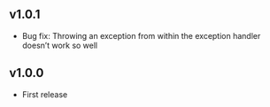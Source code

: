 ## v1.0.1

* Bug fix: Throwing an exception from within the exception handler doesn’t work so well

## v1.0.0

* First release